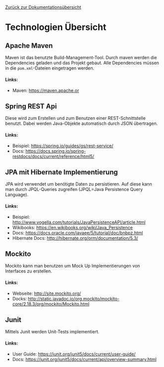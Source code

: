 [Zurück zur Dokumentationsübersicht](./Dokumentation.md)
# Technologien Übersicht

## Apache Maven
Maven ist das benutzte Build-Management-Tool. 
Durch maven werden die Dependencies geladen und das Projekt gebaut.
Alle Dependencies müssen in die `pom.xml`-Dateien eingetragen werden.
  #### Links:
  * Maven: https://maven.apache.or

## Spring REST Api
Diese wird zum Erstellen und zum Benutzen einer REST-Schnittstelle benutzt.
Dabei werden Java-Objekte automatisch durch JSON übertragen.
  #### Links:
  * Beispiel: https://spring.io/guides/gs/rest-service/
  * Docs: https://docs.spring.io/spring-restdocs/docs/current/reference/html5/

## JPA mit Hibernate Implementierung
JPA wird verwendet um benötigte Daten zu persistieren. Auf diese kann man durch JPQL-Queries zugreifen
(JPQL=Java Persistence Query Language).
  #### Links:
  * Beispiel: http://www.vogella.com/tutorials/JavaPersistenceAPI/article.html
  * Wikibooks: https://en.wikibooks.org/wiki/Java_Persistence
  * Docs: https://docs.oracle.com/javaee/5/tutorial/doc/bnbpz.html
  * Hibernate Docs: http://hibernate.org/orm/documentation/5.3/

## Mockito
Mockito kann man benutzen um Mock Up Implementierungen von Interfaces zu erstellen.
  #### Links:
  * Webseite: http://site.mockito.org/
  * Docks: http://static.javadoc.io/org.mockito/mockito-core/2.18.3/org/mockito/Mockito.html

## Junit
Mittels Junit werden Unit-Tests implementiert.
  #### Links:
  * User Guide: https://junit.org/junit5/docs/current/user-guide/
  * Docs: https://junit.org/junit5/docs/current/api/overview-summary.html
